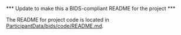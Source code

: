 *** Update to make this a BIDS-compliant README for the project ***

The README for project code is located in [ParticipantData/bids/code/README.md](ParticipantData/bids/code/README.md).

